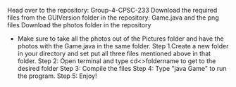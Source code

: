 Head over to the repository: Group-4-CPSC-233 
Download the required files from the GUIVersion folder in the repository: Game.java and the png files
Download the photos folder in the repository
- Make sure to take all the photos out of the Pictures folder and have the photos with the Game.java in the same folder.
Step 1.Create a new folder in your directory and set put all three files mentioned above in that folder. 
Step 2: Open terminal and type cd<>foldername to get to the desired folder 
Step 3: Compile the files 
Step 4: Type "java Game" to run the program. 
Step 5: Enjoy!


